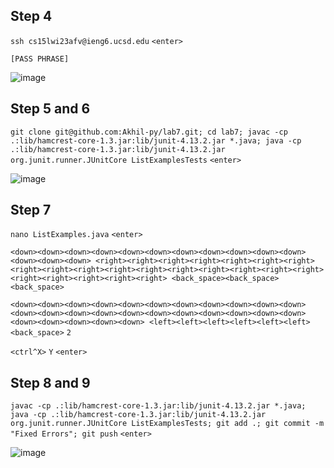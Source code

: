 ## Step 4

`ssh cs15lwi23afv@ieng6.ucsd.edu` 
`<enter>`

`[PASS PHRASE]`

![image](https://user-images.githubusercontent.com/61783850/221389323-feb59f2b-c3e8-4ac8-ba3f-52b1dd6089a2.png)

## Step 5 and 6

`git clone git@github.com:Akhil-py/lab7.git; cd lab7; javac -cp .:lib/hamcrest-core-1.3.jar:lib/junit-4.13.2.jar *.java; java -cp .:lib/hamcrest-core-1.3.jar:lib/junit-4.13.2.jar org.junit.runner.JUnitCore ListExamplesTests` 
`<enter>`

![image](https://user-images.githubusercontent.com/61783850/221389543-bfc219ca-2272-4cd0-a706-b8e3a0b0f429.png)

## Step 7

`nano ListExamples.java` 
`<enter>`

`<down><down><down><down><down><down><down><down><down><down><down><down><down><down>
<right><right><right><right><right><right><right><right><right><right><right><right><right><right><right><right><right><right><right><right><right><right>
<back_space><back_space><back_space>`

`<down><down><down><down><down><down><down><down><down><down><down><down><down><down><down><down><down><down><down><down><down><down><down><down><down><down><down>
<left><left><left><left><left><left>
<back_space>` `2`

`<ctrl^X>` `Y` `<enter>`

## Step 8 and 9

`javac -cp .:lib/hamcrest-core-1.3.jar:lib/junit-4.13.2.jar *.java; java -cp .:lib/hamcrest-core-1.3.jar:lib/junit-4.13.2.jar org.junit.runner.JUnitCore ListExamplesTests; git add .; git commit -m "Fixed Errors"; git push` 
`<enter>`

![image](https://user-images.githubusercontent.com/61783850/221389784-79f26aec-4f71-4e63-bfe9-2f0f36de8055.png)
